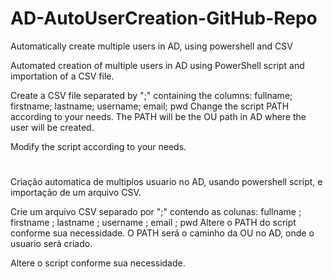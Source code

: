 # AD-AutoUserCreation-GitHub-Repo
Automatically create multiple users in AD, using powershell and CSV

Automated creation of multiple users in AD using PowerShell script and importation of a CSV file.

Create a CSV file separated by ";" containing the columns: fullname; firstname; lastname; username; email; pwd
Change the script PATH according to your needs. The PATH will be the OU path in AD where the user will be created.

Modify the script according to your needs.

#
Criação automatica de multiplos usuario no AD, usando powershell script, e importação de um arquivo CSV.

Crie um arquivo CSV separado por ";" contendo as colunas: fullname ; firstname ; lastname ; username ; email ; pwd
Altere o PATH do script conforme sua necessidade. O PATH será o caminho da OU no AD, onde o usuario será criado.

Altere o script conforme sua necessidade.
